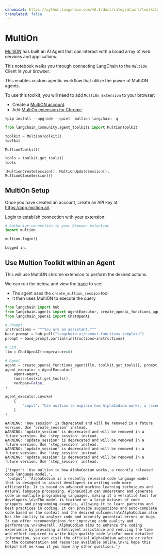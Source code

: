 ```yaml
---
canonical: https://python.langchain.com/v0.1/docs/integrations/toolkits/multion
translated: false
---
```


# MultiOn

[MultiON](https://www.multion.ai/blog/multion-building-a-brighter-future-for-humanity-with-ai-agents) has built an AI Agent that can interact with a broad array of web services and applications.

This notebook walks you through connecting LangChain to the `MultiOn` Client in your browser.

This enables custom agentic workflow that utilize the power of MultiON agents.

To use this toolkit, you will need to add `MultiOn Extension` to your browser:

* Create a [MultiON account](https://app.multion.ai/login?callbackUrl=%2Fprofile).
* Add  [MultiOn extension for Chrome](https://multion.notion.site/Download-MultiOn-ddddcfe719f94ab182107ca2612c07a5).

```python
%pip install --upgrade --quiet  multion langchain -q
```

```python
from langchain_community.agent_toolkits import MultionToolkit

toolkit = MultionToolkit()
toolkit
```

```output
MultionToolkit()
```

```python
tools = toolkit.get_tools()
tools
```

```output
[MultionCreateSession(), MultionUpdateSession(), MultionCloseSession()]
```

## MultiOn Setup

Once you have created an account, create an API key at https://app.multion.ai/.

Login to establish connection with your extension.

```python
# Authorize connection to your Browser extention
import multion

multion.login()
```

```output
Logged in.
```

## Use Multion Toolkit within an Agent

This will use MultiON chrome extension to perform the desired actions.

We can run the below, and view the [trace](https://smith.langchain.com/public/34aaf36d-204a-4ce3-a54e-4a0976f09670/r) to see:

* The agent uses the `create_multion_session` tool
* It then uses MultiON to execute the query

```python
from langchain import hub
from langchain.agents import AgentExecutor, create_openai_functions_agent
from langchain_openai import ChatOpenAI
```

```python
# Prompt
instructions = """You are an assistant."""
base_prompt = hub.pull("langchain-ai/openai-functions-template")
prompt = base_prompt.partial(instructions=instructions)
```

```python
# LLM
llm = ChatOpenAI(temperature=0)
```

```python
# Agent
agent = create_openai_functions_agent(llm, toolkit.get_tools(), prompt)
agent_executor = AgentExecutor(
    agent=agent,
    tools=toolkit.get_tools(),
    verbose=False,
)
```

```python
agent_executor.invoke(
    {
        "input": "Use multion to explain how AlphaCodium works, a recently released code language model."
    }
)
```

```output
WARNING: 'new_session' is deprecated and will be removed in a future version. Use 'create_session' instead.
WARNING: 'update_session' is deprecated and will be removed in a future version. Use 'step_session' instead.
WARNING: 'update_session' is deprecated and will be removed in a future version. Use 'step_session' instead.
WARNING: 'update_session' is deprecated and will be removed in a future version. Use 'step_session' instead.
WARNING: 'update_session' is deprecated and will be removed in a future version. Use 'step_session' instead.
```

```output
{'input': 'Use multion to how AlphaCodium works, a recently released code language model.',
 'output': 'AlphaCodium is a recently released code language model that is designed to assist developers in writing code more efficiently. It is based on advanced machine learning techniques and natural language processing. AlphaCodium can understand and generate code in multiple programming languages, making it a versatile tool for developers.\n\nThe model is trained on a large dataset of code snippets and programming examples, allowing it to learn patterns and best practices in coding. It can provide suggestions and auto-complete code based on the context and the desired outcome.\n\nAlphaCodium also has the ability to analyze code and identify potential errors or bugs. It can offer recommendations for improving code quality and performance.\n\nOverall, AlphaCodium aims to enhance the coding experience by providing intelligent assistance and reducing the time and effort required to write high-quality code.\n\nFor more detailed information, you can visit the official AlphaCodium website or refer to the documentation and resources available online.\n\nI hope this helps! Let me know if you have any other questions.'}
```
